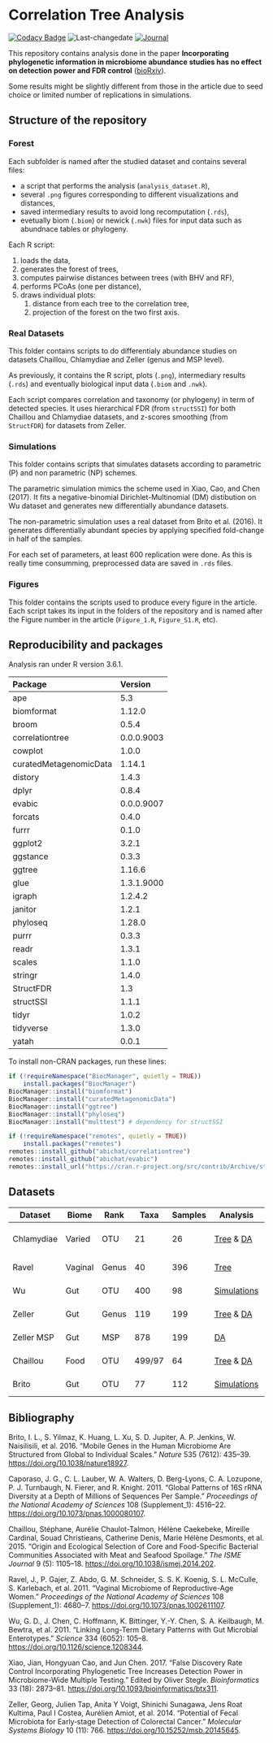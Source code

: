 
<!-- README.md is generated from README.Rmd. Please edit that file -->

# Correlation Tree Analysis

<!-- badges: start -->

[![Codacy
Badge](https://api.codacy.com/project/badge/Grade/ba04cd22d16047bb831608b9a7a6702f)](https://www.codacy.com/app/abichat/correlationtree_analysis?utm_source=github.com&utm_medium=referral&utm_content=abichat/correlationtree_analysis&utm_campaign=Badge_Grade)
![Last-changedate](https://img.shields.io/badge/last%20change-2020--02--28-yellowgreen.svg)
[![Journal](https://img.shields.io/badge/published-bioRxiv-blue)](https://www.biorxiv.org/content/10.1101/2020.01.31.928309v1)
<!-- badges: end -->

This repository contains analysis done in the paper **Incorporating
phylogenetic information in microbiome abundance studies has no effect
on detection power and FDR control**
([bioRxiv](https://www.biorxiv.org/content/10.1101/2020.01.31.928309v1)).

Some results might be slightly different from those in the article due
to seed choice or limited number of replications in simulations.

## Structure of the repository

### Forest

Each subfolder is named after the studied dataset and contains several
files:

  - a script that performs the analysis (`analysis_dataset.R`),
  - several `.png` figures corresponding to different visualizations and
    distances,
  - saved intermediary results to avoid long recomputation (`.rds`),
  - evetually biom (`.biom`) or newick (`.nwk`) files for input data
    such as abundnace tables or phylogeny.

Each R script:

1.  loads the data,
2.  generates the forest of trees,
3.  computes pairwise distances between trees (with BHV and RF),
4.  performs PCoAs (one per distance),
5.  draws individual plots:
    1.  distance from each tree to the correlation tree,
    2.  projection of the forest on the two first axis.

### Real Datasets

This folder contains scripts to do differentialy abundance studies on
datasets Chaillou, Chlamydiae and Zeller (genus and MSP level).

As previously, it contains the R script, plots (`.png`), intermediary
results (`.rds`) and eventually biological input data (`.biom` and
`.nwk`).

Each script compares correlation and taxonomy (or phylogeny) in term of
detected species. It uses hierarchical FDR (from `structSSI`) for both
Chaillou and Chlamydiae datasets, and z-scores smoothing (from
`StructFDR`) for datasets from Zeller.

### Simulations

This folder contains scripts that simulates datasets according to
parametric (P) and non parametric (NP) schemes.

The parametric simulation mimics the scheme used in Xiao, Cao, and Chen
(2017). It fits a negative-binomial Dirichlet-Multinomial (DM)
distibution on Wu dataset and generates new differentially abundance
datasets.

The non-parametric simulation uses a real dataset from Brito et al.
(2016). It generates differentially abundant species by applying
specified fold-change in half of the samples.

For each set of parameters, at least 600 replication were done. As this
is really time consumming, preprocessed data are saved in `.rds` files.

### Figures

This folder contains the scripts used to produce every figure in the
article. Each script takes its input in the folders of the repository
and is named after the Figure number in the article (`Figure_1.R`,
`Figure_S1.R`, etc).

## Reproducibility and packages

Analysis ran under R version 3.6.1.

| Package                | Version    |
| :--------------------- | :--------- |
| ape                    | 5.3        |
| biomformat             | 1.12.0     |
| broom                  | 0.5.4      |
| correlationtree        | 0.0.0.9003 |
| cowplot                | 1.0.0      |
| curatedMetagenomicData | 1.14.1     |
| distory                | 1.4.3      |
| dplyr                  | 0.8.4      |
| evabic                 | 0.0.0.9007 |
| forcats                | 0.4.0      |
| furrr                  | 0.1.0      |
| ggplot2                | 3.2.1      |
| ggstance               | 0.3.3      |
| ggtree                 | 1.16.6     |
| glue                   | 1.3.1.9000 |
| igraph                 | 1.2.4.2    |
| janitor                | 1.2.1      |
| phyloseq               | 1.28.0     |
| purrr                  | 0.3.3      |
| readr                  | 1.3.1      |
| scales                 | 1.1.0      |
| stringr                | 1.4.0      |
| StructFDR              | 1.3        |
| structSSI              | 1.1.1      |
| tidyr                  | 1.0.2      |
| tidyverse              | 1.3.0      |
| yatah                  | 0.0.1      |

To install non-CRAN packages, run these lines:

``` r
if (!requireNamespace("BiocManager", quietly = TRUE))
    install.packages("BiocManager")
BiocManager::install("biomformat")
BiocManager::install("curatedMetagenomicData")
BiocManager::install("ggtree")
BiocManager::install("phyloseq")
BiocManager::install("multtest") # dependency for structSSI

if (!requireNamespace("remotes", quietly = TRUE))
    install.packages("remotes")
remotes::install_github("abichat/correlationtree")
remotes::install_github("abichat/evabic")
remotes::install_url("https://cran.r-project.org/src/contrib/Archive/structSSI/structSSI_1.1.1.tar.gz") # archived from CRAN
```

## Datasets

| Dataset    | Biome   | Rank  | Taxa   | Samples | Analysis                                                    | Publication            |
| ---------- | ------- | ----- | ------ | ------- | ----------------------------------------------------------- | ---------------------- |
| Chlamydiae | Varied  | OTU   | 21     | 26      | [Tree](forests/chlamydiae) & [DA](real_datasets/chlamydiae) | Caporaso et al. (2011) |
| Ravel      | Vaginal | Genus | 40     | 396     | [Tree](forests/ravel)                                       | Ravel et al. (2011)    |
| Wu         | Gut     | OTU   | 400    | 98      | [Simulations](simulations/parametric)                       | Wu et al. (2011)       |
| Zeller     | Gut     | Genus | 119    | 199     | [Tree](forests/zeller/) & [DA](real_datasets/zeller_genus)  | Zeller et al. (2014)   |
| Zeller MSP | Gut     | MSP   | 878    | 199     | [DA](real_datasets/zeller_msp)                              | Zeller et al. (2014)   |
| Chaillou   | Food    | OTU   | 499/97 | 64      | [Tree](forests/chaillou) & [DA](real_datasets/chaillou)     | Chaillou et al. (2015) |
| Brito      | Gut     | OTU   | 77     | 112     | [Simulations](simulations/non_parametric)                   | Brito et al. (2016)    |

## Bibliography

<div id="refs" class="references">

<div id="ref-brito_mobile_2016">

Brito, I. L., S. Yilmaz, K. Huang, L. Xu, S. D. Jupiter, A. P. Jenkins,
W. Naisilisili, et al. 2016. “Mobile Genes in the Human Microbiome Are
Structured from Global to Individual Scales.” *Nature* 535 (7612):
435–39. <https://doi.org/10.1038/nature18927>.

</div>

<div id="ref-caporaso_global_2011">

Caporaso, J. G., C. L. Lauber, W. A. Walters, D. Berg-Lyons, C. A.
Lozupone, P. J. Turnbaugh, N. Fierer, and R. Knight. 2011. “Global
Patterns of 16S rRNA Diversity at a Depth of Millions of Sequences Per
Sample.” *Proceedings of the National Academy of Sciences* 108
(Supplement\_1): 4516–22. <https://doi.org/10.1073/pnas.1000080107>.

</div>

<div id="ref-chaillou_origin_2015">

Chaillou, Stéphane, Aurélie Chaulot-Talmon, Hélène Caekebeke, Mireille
Cardinal, Souad Christieans, Catherine Denis, Marie Hélène Desmonts, et
al. 2015. “Origin and Ecological Selection of Core and Food-Specific
Bacterial Communities Associated with Meat and Seafood Spoilage.” *The
ISME Journal* 9 (5): 1105–18. <https://doi.org/10.1038/ismej.2014.202>.

</div>

<div id="ref-ravel_vaginal_2011">

Ravel, J., P. Gajer, Z. Abdo, G. M. Schneider, S. S. K. Koenig, S. L.
McCulle, S. Karlebach, et al. 2011. “Vaginal Microbiome of
Reproductive-Age Women.” *Proceedings of the National Academy of
Sciences* 108 (Supplement\_1): 4680–7.
<https://doi.org/10.1073/pnas.1002611107>.

</div>

<div id="ref-wu_linking_2011">

Wu, G. D., J. Chen, C. Hoffmann, K. Bittinger, Y.-Y. Chen, S. A.
Keilbaugh, M. Bewtra, et al. 2011. “Linking Long-Term Dietary Patterns
with Gut Microbial Enterotypes.” *Science* 334 (6052): 105–8.
<https://doi.org/10.1126/science.1208344>.

</div>

<div id="ref-xiao_false_2017">

Xiao, Jian, Hongyuan Cao, and Jun Chen. 2017. “False Discovery Rate
Control Incorporating Phylogenetic Tree Increases Detection Power in
Microbiome-Wide Multiple Testing.” Edited by Oliver Stegle.
*Bioinformatics* 33 (18): 2873–81.
<https://doi.org/10.1093/bioinformatics/btx311>.

</div>

<div id="ref-zeller_potential_2014">

Zeller, Georg, Julien Tap, Anita Y Voigt, Shinichi Sunagawa, Jens Roat
Kultima, Paul I Costea, Aurélien Amiot, et al. 2014. “Potential of Fecal
Microbiota for Early‐stage Detection of Colorectal Cancer.” *Molecular
Systems Biology* 10 (11): 766. <https://doi.org/10.15252/msb.20145645>.

</div>

</div>

